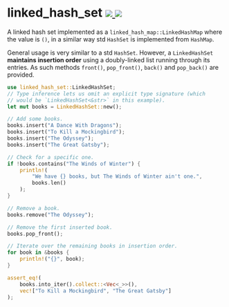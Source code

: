 linked_hash_set
<a href="https://crates.io/crates/linked_hash_set">
  <img src="http://img.shields.io/crates/v/linked_hash_set.svg">
</a>
<a href="https://docs.rs/linked_hash_set">
  <img src="https://docs.rs/linked_hash_set/badge.svg">
</a>
================

A linked hash set implemented as a `linked_hash_map::LinkedHashMap` where the value is `()`, in a similar way std `HashSet` is implemented from `HashMap`.

General usage is very similar to a std `HashSet`. However, a `LinkedHashSet` **maintains insertion order** using a doubly-linked list running through its entries.
As such methods `front()`, `pop_front()`, `back()` and `pop_back()` are provided.

```rust
use linked_hash_set::LinkedHashSet;
// Type inference lets us omit an explicit type signature (which
// would be `LinkedHashSet<&str>` in this example).
let mut books = LinkedHashSet::new();

// Add some books.
books.insert("A Dance With Dragons");
books.insert("To Kill a Mockingbird");
books.insert("The Odyssey");
books.insert("The Great Gatsby");

// Check for a specific one.
if !books.contains("The Winds of Winter") {
    println!(
        "We have {} books, but The Winds of Winter ain't one.",
        books.len()
    );
}

// Remove a book.
books.remove("The Odyssey");

// Remove the first inserted book.
books.pop_front();

// Iterate over the remaining books in insertion order.
for book in &books {
    println!("{}", book);
}

assert_eq!(
    books.into_iter().collect::<Vec<_>>(),
    vec!["To Kill a Mockingbird", "The Great Gatsby"]
);
```
